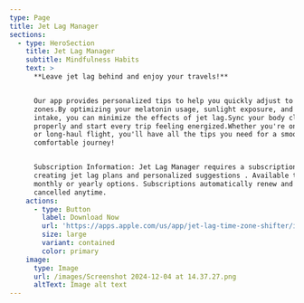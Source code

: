 ```yaml
---
type: Page
title: Jet Lag Manager
sections:
  - type: HeroSection
    title: Jet Lag Manager
    subtitle: Mindfulness Habits
    text: >
      **Leave jet lag behind and enjoy your travels!**


      Our app provides personalized tips to help you quickly adjust to new time
      zones.By optimizing your melatonin usage, sunlight exposure, and caffeine
      intake, you can minimize the effects of jet lag.Sync your body clock
      properly and start every trip feeling energized.Whether you're on a short
      or long-haul flight, you'll have all the tips you need for a smooth and
      comfortable journey!


      Subscription Information: Jet Lag Manager requires a subscription for
      creating jet lag plans and personalized suggestions . Available through
      monthly or yearly options. Subscriptions automatically renew and can be
      cancelled anytime.
    actions:
      - type: Button
        label: Download Now
        url: 'https://apps.apple.com/us/app/jet-lag-time-zone-shifter/id6670561167'
        size: large
        variant: contained
        color: primary
    image:
      type: Image
      url: /images/Screenshot 2024-12-04 at 14.37.27.png
      altText: Image alt text
---
```


